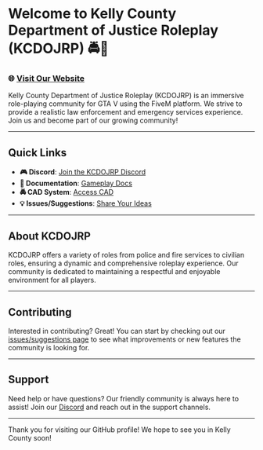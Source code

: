 # Welcome to Kelly County Department of Justice Roleplay (KCDOJRP) 🚔🚨

### 🌐 [Visit Our Website](https://kcdojrp.com)

Kelly County Department of Justice Roleplay (KCDOJRP) is an immersive role-playing community for GTA V using the FiveM platform. We strive to provide a realistic law enforcement and emergency services experience. Join us and become part of our growing community!

---

## Quick Links

- **🎮 Discord**: [Join the KCDOJRP Discord](https://discord.com/invite/PkbPksdAqu)
- **📑 Documentation**: [Gameplay Docs](https://docs.kcdojrp.com)
- **🚔 CAD System**: [Access CAD](https://cad.kcdojrp.com)
- **💡 Issues/Suggestions**: [Share Your Ideas](https://github.com/MTDOJRP/docs/issues)

---

## About KCDOJRP

KCDOJRP offers a variety of roles from police and fire services to civilian roles, ensuring a dynamic and comprehensive roleplay experience. Our community is dedicated to maintaining a respectful and enjoyable environment for all players.

---

## Contributing

Interested in contributing? Great! You can start by checking out our [issues/suggestions page](https://github.com/MTDOJRP/docs/issues) to see what improvements or new features the community is looking for.

---

## Support

Need help or have questions? Our friendly community is always here to assist! Join our [Discord](https://discord.com/invite/PkbPksdAqu) and reach out in the support channels.

---

Thank you for visiting our GitHub profile! We hope to see you in Kelly County soon!
